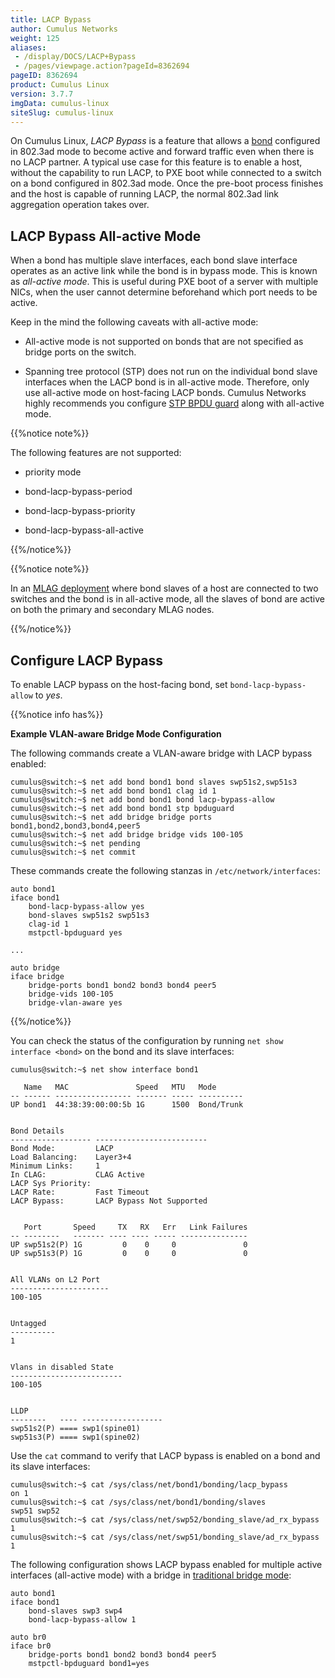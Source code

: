 ```yaml
---
title: LACP Bypass
author: Cumulus Networks
weight: 125
aliases:
 - /display/DOCS/LACP+Bypass
 - /pages/viewpage.action?pageId=8362694
pageID: 8362694
product: Cumulus Linux
version: 3.7.7
imgData: cumulus-linux
siteSlug: cumulus-linux
---
```

On Cumulus Linux, *LACP Bypass* is a feature that allows a
[bond](/cumulus-linux/Layer_2/Bonding_-_Link_Aggregation) configured in
802.3ad mode to become active and forward traffic even when there is no
LACP partner. A typical use case for this feature is to enable a host,
without the capability to run LACP, to PXE boot while connected to a
switch on a bond configured in 802.3ad mode. Once the pre-boot process
finishes and the host is capable of running LACP, the normal 802.3ad
link aggregation operation takes over.

## <span>LACP Bypass All-active Mode</span>

When a bond has multiple slave interfaces, each bond slave interface
operates as an active link while the bond is in bypass mode. This is
known as *all-active mode*. This is useful during PXE boot of a server
with multiple NICs, when the user cannot determine beforehand which port
needs to be active.

Keep in the mind the following caveats with all-active mode:

  - All-active mode is not supported on bonds that are not specified as
    bridge ports on the switch.

  - Spanning tree protocol (STP) does not run on the individual bond
    slave interfaces when the LACP bond is in all-active mode.
    Therefore, only use all-active mode on host-facing LACP bonds.
    Cumulus Networks highly recommends you configure [STP BPDU
    guard](Spanning_Tree_and_Rapid_Spanning_Tree.html#src-8362689_SpanningTreeandRapidSpanningTree-bpdu)
    along with all-active mode.

{{%notice note%}}

The following features are not supported:

  - priority mode

  - bond-lacp-bypass-period

  - bond-lacp-bypass-priority

  - bond-lacp-bypass-all-active

{{%/notice%}}

{{%notice note%}}

In an [MLAG
deployment](/cumulus-linux/Layer_2/Multi-Chassis_Link_Aggregation_-_MLAG)
where bond slaves of a host are connected to two switches and the bond
is in all-active mode, all the slaves of bond are active on both the
primary and secondary MLAG nodes.

{{%/notice%}}

## <span>Configure LACP Bypass</span>

To enable LACP bypass on the host-facing bond, set
`bond-lacp-bypass-allow` to *yes*.

{{%notice info has%}}

**Example VLAN-aware Bridge Mode Configuration**

The following commands create a VLAN-aware bridge with LACP bypass
enabled:

    cumulus@switch:~$ net add bond bond1 bond slaves swp51s2,swp51s3
    cumulus@switch:~$ net add bond bond1 clag id 1
    cumulus@switch:~$ net add bond bond1 bond lacp-bypass-allow
    cumulus@switch:~$ net add bond bond1 stp bpduguard
    cumulus@switch:~$ net add bridge bridge ports bond1,bond2,bond3,bond4,peer5
    cumulus@switch:~$ net add bridge bridge vids 100-105
    cumulus@switch:~$ net pending
    cumulus@switch:~$ net commit

These commands create the following stanzas in
`/etc/network/interfaces`:

    auto bond1
    iface bond1
        bond-lacp-bypass-allow yes
        bond-slaves swp51s2 swp51s3
        clag-id 1
        mstpctl-bpduguard yes
     
    ...
     
    auto bridge
    iface bridge
        bridge-ports bond1 bond2 bond3 bond4 peer5
        bridge-vids 100-105
        bridge-vlan-aware yes

{{%/notice%}}

You can check the status of the configuration by running `net show
interface <bond>` on the bond and its slave interfaces:

    cumulus@switch:~$ net show interface bond1
     
       Name   MAC               Speed   MTU   Mode
    -- ------ ----------------- ------- ----- ----------
    UP bond1  44:38:39:00:00:5b 1G      1500  Bond/Trunk
     
     
    Bond Details
    ------------------ -------------------------
    Bond Mode:         LACP
    Load Balancing:    Layer3+4
    Minimum Links:     1
    In CLAG:           CLAG Active
    LACP Sys Priority:
    LACP Rate:         Fast Timeout
    LACP Bypass:       LACP Bypass Not Supported
     
     
       Port       Speed     TX   RX   Err   Link Failures
    -- --------   ------- ---- ---- ----- ---------------
    UP swp51s2(P) 1G         0    0     0               0
    UP swp51s3(P) 1G         0    0     0               0
     
     
    All VLANs on L2 Port
    ----------------------
    100-105
     
     
    Untagged
    ----------
    1
     
     
    Vlans in disabled State
    -------------------------
    100-105
     
     
    LLDP
    --------   ---- ------------------
    swp51s2(P) ==== swp1(spine01)
    swp51s3(P) ==== swp1(spine02)

Use the `cat` command to verify that LACP bypass is enabled on a bond
and its slave interfaces:

    cumulus@switch:~$ cat /sys/class/net/bond1/bonding/lacp_bypass 
    on 1
    cumulus@switch:~$ cat /sys/class/net/bond1/bonding/slaves
    swp51 swp52
    cumulus@switch:~$ cat /sys/class/net/swp52/bonding_slave/ad_rx_bypass 
    1
    cumulus@switch:~$ cat /sys/class/net/swp51/bonding_slave/ad_rx_bypass 
    1

The following configuration shows LACP bypass enabled for multiple
active interfaces (all-active mode) with a bridge in [traditional bridge
mode](/cumulus-linux/Layer_2/Ethernet_Bridging_-_VLANs/Traditional_Bridge_Mode):

    auto bond1
    iface bond1 
        bond-slaves swp3 swp4
        bond-lacp-bypass-allow 1
     
    auto br0
    iface br0
        bridge-ports bond1 bond2 bond3 bond4 peer5
        mstpctl-bpduguard bond1=yes
